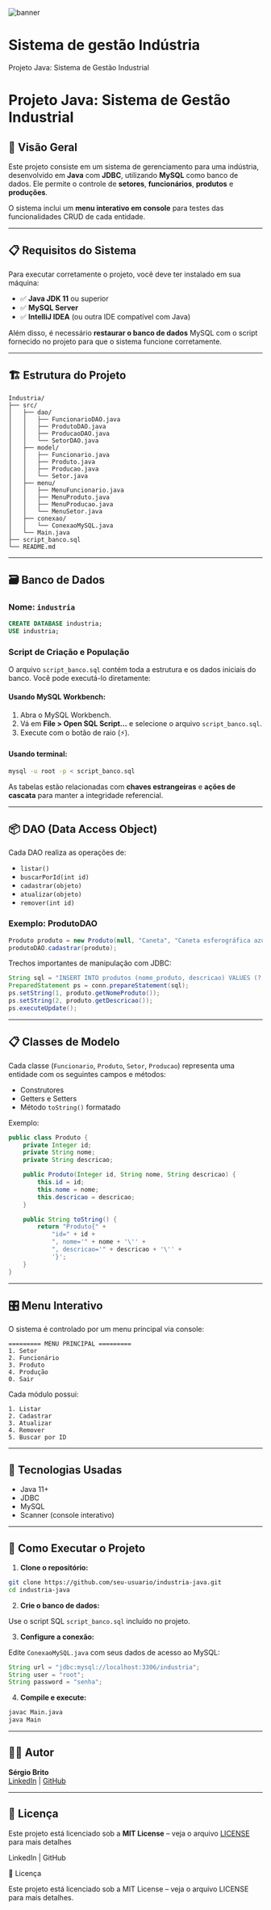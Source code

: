 ![banner](https://github.com/SergioBrito47/sistema_gestao_industria/blob/main/Gemini_Generated_Image_da7ud0da7ud0da7u.png)
# Sistema de gestão Indústria

Projeto Java: Sistema de Gestão Industrial
# Projeto Java: Sistema de Gestão Industrial

## 📌 Visão Geral

Este projeto consiste em um sistema de gerenciamento para uma indústria, desenvolvido em **Java** com **JDBC**, utilizando **MySQL** como banco de dados. Ele permite o controle de **setores**, **funcionários**, **produtos** e **produções**.

O sistema inclui um **menu interativo em console** para testes das funcionalidades CRUD de cada entidade.

---

## 📋 Requisitos do Sistema

Para executar corretamente o projeto, você deve ter instalado em sua máquina:

- ✅ **Java JDK 11** ou superior
- ✅ **MySQL Server**
- ✅ **IntelliJ IDEA** (ou outra IDE compatível com Java)

Além disso, é necessário **restaurar o banco de dados** MySQL com o script fornecido no projeto para que o sistema funcione corretamente.

---

## 🏗️ Estrutura do Projeto

```
Industria/
├── src/
│   ├── dao/
│   │   ├── FuncionarioDAO.java
│   │   ├── ProdutoDAO.java
│   │   ├── ProducaoDAO.java
│   │   └── SetorDAO.java
│   ├── model/
│   │   ├── Funcionario.java
│   │   ├── Produto.java
│   │   ├── Producao.java
│   │   └── Setor.java
│   ├── menu/
│   │   ├── MenuFuncionario.java
│   │   ├── MenuProduto.java
│   │   ├── MenuProducao.java
│   │   └── MenuSetor.java
│   ├── conexao/
│   │   └── ConexaoMySQL.java
│   └── Main.java
├── script_banco.sql
└── README.md
```

---

## 🗃️ Banco de Dados

### Nome: `industria`

```sql
CREATE DATABASE industria;
USE industria;
```

### Script de Criação e População

O arquivo `script_banco.sql` contém toda a estrutura e os dados iniciais do banco. Você pode executá-lo diretamente:

#### Usando MySQL Workbench:
1. Abra o MySQL Workbench.
2. Vá em **File > Open SQL Script...** e selecione o arquivo `script_banco.sql`.
3. Execute com o botão de raio (⚡️).

#### Usando terminal:
```bash
mysql -u root -p < script_banco.sql
```

As tabelas estão relacionadas com **chaves estrangeiras** e **ações de cascata** para manter a integridade referencial.

---

## 📦 DAO (Data Access Object)

Cada DAO realiza as operações de:

- `listar()`
- `buscarPorId(int id)`
- `cadastrar(objeto)`
- `atualizar(objeto)`
- `remover(int id)`

### Exemplo: ProdutoDAO

```java
Produto produto = new Produto(null, "Caneta", "Caneta esferográfica azul");
produtoDAO.cadastrar(produto);
```

Trechos importantes de manipulação com JDBC:

```java
String sql = "INSERT INTO produtos (nome_produto, descricao) VALUES (?, ?);";
PreparedStatement ps = conn.prepareStatement(sql);
ps.setString(1, produto.getNomeProduto());
ps.setString(2, produto.getDescricao());
ps.executeUpdate();
```

---

## 📋 Classes de Modelo

Cada classe (`Funcionario`, `Produto`, `Setor`, `Producao`) representa uma entidade com os seguintes campos e métodos:

- Construtores
- Getters e Setters
- Método `toString()` formatado

Exemplo:

```java
public class Produto {
    private Integer id;
    private String nome;
    private String descricao;

    public Produto(Integer id, String nome, String descricao) {
        this.id = id;
        this.nome = nome;
        this.descricao = descricao;
    }

    public String toString() {
        return "Produto{" +
            "id=" + id +
            ", nome='" + nome + '\'' +
            ", descricao='" + descricao + '\'' +
            '}';
    }
}
```

---

## 🎛️ Menu Interativo

O sistema é controlado por um menu principal via console:

```text
========= MENU PRINCIPAL =========
1. Setor
2. Funcionário
3. Produto
4. Produção
0. Sair
```

Cada módulo possui:

```text
1. Listar
2. Cadastrar
3. Atualizar
4. Remover
5. Buscar por ID
```

---

## 🔧 Tecnologias Usadas

- Java 11+
- JDBC
- MySQL
- Scanner (console interativo)

---

## 🚀 Como Executar o Projeto

1. **Clone o repositório:**

```bash
git clone https://github.com/seu-usuario/industria-java.git
cd industria-java
```

2. **Crie o banco de dados:**

Use o script SQL `script_banco.sql` incluído no projeto.

3. **Configure a conexão:**

Edite `ConexaoMySQL.java` com seus dados de acesso ao MySQL:

```java
String url = "jdbc:mysql://localhost:3306/industria";
String user = "root";
String password = "senha";
```

4. **Compile e execute:**

```bash
javac Main.java
java Main
```

---

## 👨‍💻 Autor

**Sérgio Brito**\
[LinkedIn](https://linkedin.com/in/seu-perfil) | [GitHub](https://github.com/seu-usuario)

---

## 📄 Licença

Este projeto está licenciado sob a **MIT License** – veja o arquivo [LICENSE](LICENSE) para mais detalhes

LinkedIn | GitHub


📄 Licença

Este projeto está licenciado sob a MIT License – veja o arquivo LICENSE para mais detalhes.
